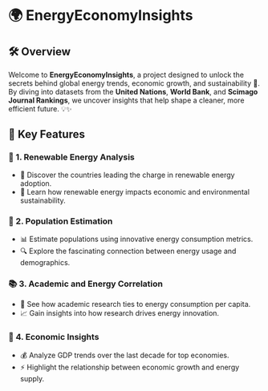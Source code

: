 # 🌍 EnergyEconomyInsights

## 🛠️ Overview
Welcome to **EnergyEconomyInsights**, a project designed to unlock the secrets behind global energy trends, economic growth, and sustainability 🌱. By diving into datasets from the **United Nations**, **World Bank**, and **Scimago Journal Rankings**, we uncover insights that help shape a cleaner, more efficient future. 💡✨

## 🚀 Key Features

### 🔋 1. Renewable Energy Analysis
- 🌟 Discover the countries leading the charge in renewable energy adoption.  
- 🌱 Learn how renewable energy impacts economic and environmental sustainability.

### 👥 2. Population Estimation
- 📊 Estimate populations using innovative energy consumption metrics.  
- 🔍 Explore the fascinating connection between energy usage and demographics.

### 📚 3. Academic and Energy Correlation
- 🧠 See how academic research ties to energy consumption per capita.  
- 📈 Gain insights into how research drives energy innovation.

### 💸 4. Economic Insights
- 💰 Analyze GDP trends over the last decade for top economies.  
- ⚡ Highlight the relationship between economic growth and energy supply.


